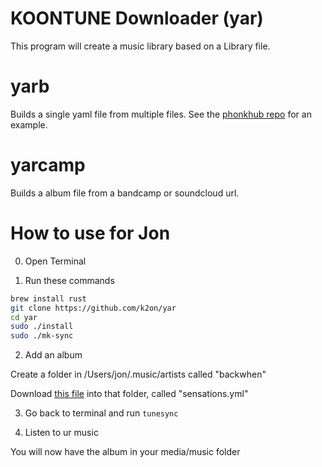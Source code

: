 # KOONTUNE Downloader (yar)

This program will create a music library based on a Library file.

# yarb

Builds a single yaml file from multiple files. See the [phonkhub repo](https://github.com/phonkhub/db) for an example.

# yarcamp

Builds a album file from a bandcamp or soundcloud url.


# How to use for Jon

0. Open Terminal

1. Run these commands

```sh
brew install rust
git clone https://github.com/k2on/yar
cd yar
sudo ./install
sudo ./mk-sync
```

2. Add an album

Create a folder in /Users/jon/.music/artists called "backwhen"

Download [this file](https://raw.githubusercontent.com/phonkhub/db/main/artists/backwhen/sensations.yml) into that folder, called "sensations.yml"

3. Go back to terminal and run `tunesync`

4. Listen to ur music

You will now have the album in your media/music folder
